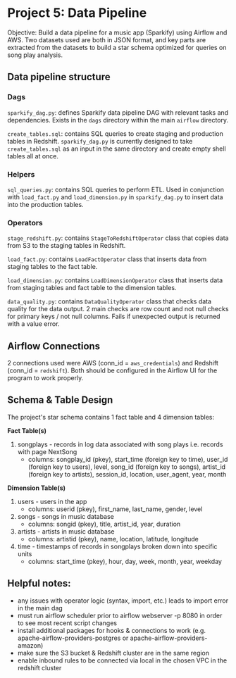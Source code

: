 # Project 5: Data Pipeline

Objective: Build a data pipeline for a music app (Sparkify) using Airflow and AWS. Two datasets used are both in JSON format, and key parts are extracted from the datasets to build a star schema optimized for queries on song play analysis. 

## Data pipeline structure

### Dags

`sparkify_dag.py`: defines Sparkify data pipeline DAG with relevant tasks and dependencies. Exists in the `dags` directory within the main `airflow` directory.

`create_tables.sql`: contains SQL queries to create staging and production tables in Redshift. `sparkify_dag.py` is currently designed to take `create_tables.sql` as an input in the same directory and create empty shell tables all at once.

### Helpers

`sql_queries.py`: contains SQL queries to perform ETL. Used in conjunction with `load_fact.py` and `load_dimension.py` in `sparkify_dag.py` to insert data into the production tables.

### Operators

`stage_redshift.py`: contains `StageToRedshiftOperator` class that copies data from S3 to the staging tables in Redshift.

`load_fact.py`: contains `LoadFactOperator` class that inserts data from staging tables to the fact table.

`load_dimension.py`: contains `LoadDimensionOperator` class that inserts data from staging tables and fact table to the dimension tables.

`data_quality.py`: contains `DataQualityOperator` class that checks data quality for the data output. 2 main checks are row count and not null checks for primary keys / not null columns. Fails if unexpected output is returned with a value error.

## Airflow Connections

2 connections used were AWS (conn_id = `aws_credentials`) and Redshift (conn_id = `redshift`). Both should be configured in the Airflow UI for the program to work properly.

## Schema & Table Design

The project's star schema contains 1 fact table and 4 dimension tables:

**Fact Table(s)**

1. songplays - records in log data associated with song plays i.e. records with page NextSong
    * columns: songplay_id (pkey), start_time (foreign key to time), user_id (foreign key to users), level, song_id (foreign key to songs), artist_id (foreign key to artists), session_id, location, user_agent, year, month

**Dimension Table(s)**
1. users - users in the app
    * columns: userid (pkey), first_name, last_name, gender, level
2. songs - songs in music database
    * columns: songid (pkey), title, artist_id, year, duration
3. artists - artists in music database
    * columns: artistid (pkey), name, location, latitude, longitude
4. time - timestamps of records in songplays broken down into specific units
    * columns: start_time (pkey), hour, day, week, month, year, weekday

## Helpful notes:

* any issues with operator logic (syntax, import, etc.) leads to import error in the main dag
* must run airflow scheduler prior to airflow webserver -p 8080 in order to see most recent script changes
* install additional packages for hooks & connections to work (e.g. apache-airflow-providers-postgres or apache-airflow-providers-amazon)
* make sure the S3 bucket & Redshift cluster are in the same region
* enable inbound rules to be connected via local in the chosen VPC in the redshift cluster
